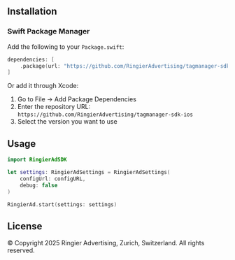 ## Installation

### Swift Package Manager

Add the following to your `Package.swift`:

```swift
dependencies: [
    .package(url: "https://github.com/RingierAdvertising/tagmanager-sdk-ios", from: "1.0.3")
]
```

Or add it through Xcode:

1. Go to File → Add Package Dependencies
2. Enter the repository URL: `https://github.com/RingierAdvertising/tagmanager-sdk-ios`
3. Select the version you want to use

## Usage

```swift
import RingierAdSDK

let settings: RingierAdSettings = RingierAdSettings(
    configUrl: configURL,
    debug: false
)

RingierAd.start(settings: settings)
```

## License

© Copyright 2025 Ringier Advertising, Zurich, Switzerland. All rights reserved.
